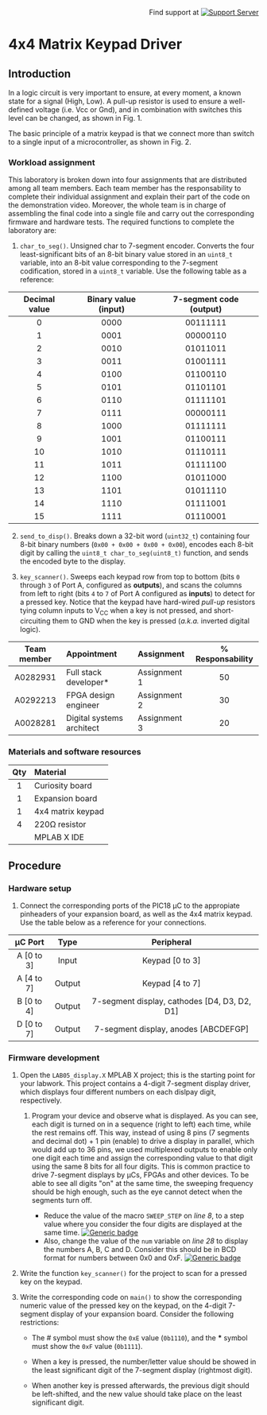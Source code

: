 <div align="right">

Find support at [![Support Server](https://img.shields.io/discord/591914197219016707.svg?color=7289da&label=ComputaciónTEC&logo=discord&style=flat-square)](https://discord.gg/xfB33VMq)

<!--- https://naereen.github.io/badges/ --->

</div>

# 4x4 Matrix Keypad Driver

## Introduction
In a logic circuit is very important to ensure, at every moment, a known state for a signal (High, Low). A pull-up resistor is used to ensure a well-defined voltage (i.e. Vcc or Gnd), and in combination with switches this level can be changed, as shown in Fig. 1.

The basic principle of a matrix keypad is that we connect more than switch to a single input of a microcontroller, as shown in Fig. 2.

### Workload assignment
This laboratory is broken down into four assignments that are distributed among all team members. Each team member has the responsability to complete their individual assignment and explain their part of the code on the demonstration video. Moreover, the whole team is in charge of assembling the final code into a single file and carry out the corresponding firmware and hardware tests. The required functions to complete the laboratory are:

1. `char_to_seg()`. Unsigned char to 7-segment encoder. Converts the four least-significant bits of an 8-bit binary value stored in an `uint8_t` variable, into an 8-bit value corresponding to the 7-segment codification, stored in a `uint8_t` variable. Use the following table as a reference:

<div align="center">

Decimal value | Binary value (input) | 7-segment code (output)
:---: | :---: | :---:
0  | 0000 | 00111111
1  | 0001 | 00000110
2  | 0010 | 01011011
3  | 0011 | 01001111
4  | 0100 | 01100110
5  | 0101 | 01101101
6  | 0110 | 01111101
7  | 0111 | 00000111
8  | 1000 | 01111111
9  | 1001 | 01100111
10 | 1010 | 01110111
11 | 1011 | 01111100
12 | 1100 | 01011000
13 | 1101 | 01011110
14 | 1110 | 01111001
15 | 1111 | 01110001

</div>

2. `send_to_disp()`. Breaks down a 32-bit word (`uint32_t`) containing four 8-bit binary numbers (`0x00 + 0x00 + 0x00 + 0x00`), encodes each 8-bit digit by calling the `uint8_t char_to_seg(uint8_t)` function, and sends the encoded byte to the display.

3. `key_scanner()`. Sweeps each keypad row from top to bottom (bits `0` through `3` of Port A, configured as **outputs**), and scans the columns from left to right (bits `4` to `7` of Port A configured as **inputs**) to detect for a pressed key. Notice that the keypad have hard-wired _*pull-up*_ resistors tying column inputs to V<sub>CC</sub> when a key is not pressed, and short-circuiting them to GND when the key is pressed (_a.k.a._ inverted digital logic). 

<div align="center">

Team member | Appointment | Assignment | % Responsability
:---: | :--- | :--- | :---:
A0282931 | Full stack developer* | Assignment 1 | 50
A0292213 | FPGA design engineer | Assignment 2 | 30
A0028281 | Digital systems architect | Assignment 3 | 20

<!---
AVAILABLE APPOINTMENTS
Full stack developer
Lead Embedded Design Engineer
FPGA design engineer
Digital systems architect
Electronics engineer
---> 

</div>

### Materials and software resources

<div align="center">

Qty | Material 
:---: | :---
1 | Curiosity board
1 | Expansion board
1 | 4x4 matrix keypad
4 | 220&Omega; resistor
| | MPLAB X IDE 


</div>

<!---
## Pre-lab work
--->

## Procedure

### Hardware setup
1. Connect the corresponding ports of the PIC18 &mu;C to the appropiate pinheaders of your expansion board, as well as the 4x4 matrix keypad. Use the table below as a reference for your connections.

<div align="center">

&mu;C Port | Type | Peripheral
:---: | :---: |:---:
A [0 to 3] | Input | Keypad [0 to 3]
A [4 to 7] | Output | Keypad [4 to 7]
B [0 to 4] | Output | 7-segment display, cathodes [D4, D3, D2, D1]
D [0 to 7] | Output | 7-segment display, anodes [ABCDEFGP]

</div>

### Firmware development

1. Open the `LAB05_display.X` MPLAB X project; this is the starting point for your labwork. This project contains a 4-digit 7-segment display driver, which displays four different numbers on each dislpay digit, respectively. 

   1. Program your device and observe what is displayed. As you can see, each digit is turned on in a sequence (right to left) each time, while the rest remains off. This way, instead of using 8 pins (7 segments and decimal dot) + 1 pin (enable) to drive a display in parallel, which would add up to 36 pins, we used multiplexed outputs to enable only one digit each time and assign the corresponding value to that digit using the same 8 bits for all four digits. This is common practice to drive 7-segment displays by &mu;Cs, FPGAs and other devices. To be able to see all digits "on" at the same time, the sweeping frequency should be high enough, such as the eye cannot detect when the segments turn off. 
      
      * Reduce the value of the macro `SWEEP_STEP` on _line 8_, to a step value where you consider the four digits are displayed at the same time.  [![Generic badge](https://img.shields.io/badge/TO-REPORT-blue.svg)](https://experiencia21.tec.mx/)
      * Also, change the value of the `num` variable on _line 28_ to display the numbers A, B, C and D. Consider this should be in BCD format for numbers between 0x0 and 0xF. [![Generic badge](https://img.shields.io/badge/TO-REPORT-blue.svg)](https://experiencia21.tec.mx/)

2. Write the function `key_scanner()` for the project to scan for a pressed key on the keypad. 

3. Write the corresponding code on `main()` to show the corresponding numeric value of the pressed key on the keypad, on the 4-digit 7-segment display of your expansion board. Consider the following restrictions:  
      
    * The _*#*_ symbol must show the `0xE` value (`0b1110`), and the __*__ symbol must show the `0xF` value (`0b1111`).

    * When a key is pressed, the number/letter value should be showed in the least significant digit of the 7-segment display (rightmost digit).
    
    * When another key is pressed afterwards, the previous digit should be left-shifted, and the new value should take place on the least significant digit.



